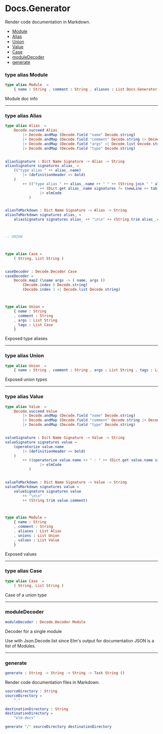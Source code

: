 # Docs.Generator

Render code documentation in Markdown.

- [Module](#module)
- [Alias](#alias)
- [Union](#union)
- [Value](#value)
- [Case](#case)
- [moduleDecoder](#moduledecoder)
- [generate](#generate)

### **type alias Module**
```elm
type alias Module  =  
    { name : String , comment : String , aliases : List Docs.Generator.Alias , unions : List Docs.Generator.Union , values : List Docs.Generator.Value }
```

Module doc info

---

### **type alias Alias**
```elm
type alias Alias  =
    Decode.succeed Alias
        |> Decode.andMap (Decode.field "name" Decode.string)
        |> Decode.andMap (Decode.field "comment" Decode.string |> Decode.andThen (Decode.succeed << fixCodeBlocks))
        |> Decode.andMap (Decode.field "args" <| Decode.list Decode.string)
        |> Decode.andMap (Decode.field "type" Decode.string)


aliasSignature : Dict Name Signature -> Alias -> String
aliasSignature signatures alias_ =
    (("type alias " ++ alias_.name)
        |> (definitionHeader << bold)
    )
        ++ (("type alias " ++ alias_.name ++ " " ++ (String.join " " alias_.args) ++ " =")
                ++ (Dict.get alias_.name signatures ?= (newLine ++ tab ++ alias_.type_))
                |> elmCode
           )


aliasToMarkdown : Dict Name Signature -> Alias -> String
aliasToMarkdown signatures alias_ =
    aliasSignature signatures alias_ ++ "\n\n" ++ (String.trim alias_.comment)



-- UNION



type alias Case =
    ( String, List String )


caseDecoder : Decode.Decoder Case
caseDecoder =
    Decode.map2 (\name args -> ( name, args ))
        (Decode.index 0 Decode.string)
        (Decode.index 1 <| Decode.list Decode.string)



type alias Union =
    { name : String
    , comment : String
    , args : List String
    , tags : List Case
    }
```

Exposed type aliases

---

### **type alias Union**
```elm
type alias Union  =  
    { name : String , comment : String , args : List String , tags : List Docs.Generator.Case }
```

Exposed union types

---

### **type alias Value**
```elm
type alias Value  =
    Decode.succeed Value
        |> Decode.andMap (Decode.field "name" Decode.string)
        |> Decode.andMap (Decode.field "comment" Decode.string |> Decode.andThen (Decode.succeed << fixCodeBlocks))
        |> Decode.andMap (Decode.field "type" Decode.string)


valueSignature : Dict Name Signature -> Value -> String
valueSignature signatures value =
    (operatorize value.name
        |> (definitionHeader << bold)
    )
        ++ ((operatorize value.name ++ " : " ++ (Dict.get value.name signatures ?= value.type_))
                |> elmCode
           )


valueToMarkdown : Dict Name Signature -> Value -> String
valueToMarkdown signatures value =
    valueSignature signatures value
        ++ "\n\n"
        ++ (String.trim value.comment)



type alias Module =
    { name : String
    , comment : String
    , aliases : List Alias
    , unions : List Union
    , values : List Value
    }
```

Exposed values

---

### **type alias Case**
```elm
type alias Case  =  
    ( String, List String )
```

Case of a union type

---

### **moduleDecoder**
```elm
moduleDecoder : Decode.Decoder Module

```

Decoder for a single module

Use with Json.Decode.list since Elm's output for documentation JSON is a list of Modules.

---

### **generate**
```elm
generate : String -> String -> String -> Task String ()

```

Render code documentation files in Markdown.

```elm
sourceDirectory : String
sourceDirectory =
    "."

destinationDirectory : String
destinationDirectory =
    "elm-docs"

generate "/" sourceDirectory destinationDirectory
```

